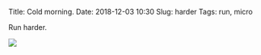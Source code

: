 Title: Cold morning.
Date: 2018-12-03 10:30
Slug: harder
Tags: run, micro

Run harder. <br />

<img src="/media/images/2018-12-03 harder.jpg" class="align-center" />
